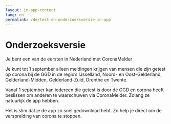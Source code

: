 ```yaml
---
layout: in-app-content
lang: en
permalink: /de/test-en-onderzoeksversie-in-app
---
```


# Onderzoeksversie

<p class="md-block-lead md-text-color-RO-donkerblauw" markdown="1">
    Je bent een van de eersten in Nederland met CoronaMelder
</p>

Je kunt tot 1 september alleen meldingen krijgen van mensen die zijn getest op corona bij de GGD in de regio’s IJsselland, Noord- en Oost-Gelderland, Gelderland-Midden, Gelderland-Zuid, Drenthe en Twente.

Vanaf 1 september kan iedereen die getest is door de GGD en corona heeft beslissen om anderen te waarschuwen via CoronaMelder. Zolang ze natuurlijk de app hebben.

Het is slim dat je de app zo snel gedownload hebt. Zo help je direct om de verspreiding van corona te stoppen.
